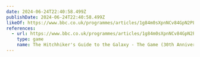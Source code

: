 ```yaml
---
date: 2024-06-24T22:40:58.499Z
publishDate: 2024-06-24T22:40:58.499Z
likeOf: https://www.bbc.co.uk/programmes/articles/1g84m0sXpnNCv84GpN2PLZG/the-game-30th-anniversary-edition
references:
  - url: https://www.bbc.co.uk/programmes/articles/1g84m0sXpnNCv84GpN2PLZG/the-game-30th-anniversary-edition
    type: game
    name: The Hitchhiker's Guide to the Galaxy - The Game (30th Anniversary Edition)
---
```



